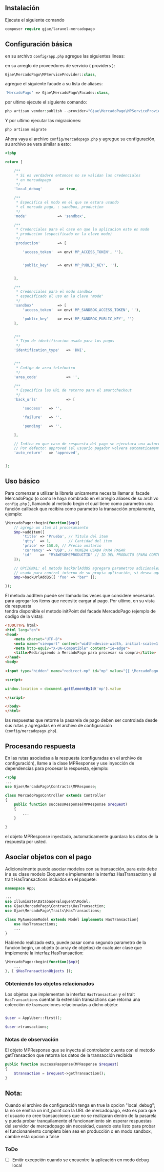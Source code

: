 ## Instalación

Ejecute el siguiente comando

```php 
composer require gjae/laravel-mercadopago
```

## Configuración básica

en su archivo ``` config/app.php ``` agregue las siguientes lineas:

en su arreglo de proveedores de servicio ( providers ):
```php 
Gjae\MercadoPago\MPServiceProvider::class, 
```

agregue el siguiente facade a su lista de aliases:
```php
'MercadoPago' => Gjae\MercadoPago\Facade::class,
```
por ultimo ejecute el siguiente comando:
```php
php artisan vendor:publish --provider="Gjae\MercadoPago\MPServiceProvider"
```

Y por ultimo ejecutar las migraciones:

```php
php artisan migrate
```

Ahora vaya al archivo ``` config/mercadopago.php ``` y agregue su configuración, su archivo se vera similar a esto: 

```php
<?php

return [

    /**
     * Si es verdadero entonces no se validan las credenciales
     * en mercadopago
     */
    'local_debug'        => true,

    /**
     * Especifica el modo en el que se estara usando
     * el mercado pago, : sandbox, production
     */
    'mode'              => 'sandbox',

    /**
     * Credenciales para el caso en que la aplicacion este en modo 
     * produccion (especificado en la clave mode)
     */
    'production'        => [

        'access_token'  => env('MP_ACCESS_TOKEN', ''),


        'public_key'    => env('MP_PUBLIC_KEY', ''),


    ],

    /**
     * Credenciales para el modo sandbox
     * especificado el uso en la clave "mode"
     */
    'sandbox'           => [
        'access_token'  => env('MP_SANDBOX_ACCESS_TOKEN', ''),

        'public_key'    => env('MP_SANDBOX_PUBLIC_KEY', '')
    ],


    /**
     * Tipo de identificacion usada para los pagos 
     */
    'identification_type'   => 'DNI',


    /**
     * Codigo de area telefonico
     */
    'area_code'             => '',

    /**
     * Especifica las URL de retorno para el smartcheckout
     */
    'back_urls'             => [

        'success'   => '',

        'failure'   => '',

        'pending'   => '',

    ],

    // Indica en que caso de respuesta del pago se ejecutara una autorecarga
    // Por defecto: approved (el usuario pagador volvera automaticamente en caso de que el pago haya sido completado y aprobado)
    'auto_return'   => 'approved',


];
```

## Uso básico

Para comenzar a utilizar la librería unicamente necesita llamar al facade MercadoPago (o como le haya nombrado en el arreglo aliases de su archivo ```config.php``` ), llamando al metodo begin el cual tiene como parametro una función callback que recibira como parametro la transacción propiamente, ejemplo:

```php
\MercadoPago::begin(function($mp){
    // agrega un item al procesamiento
    $mp->addItem([
        'title' => 'Prueba', // Titulo del item
        'qtty'  => 1,        // Cantidad del item
        'price' => 150.0, // Precio unitario
        'currency' => 'USD', // MONEDA USADA PARA PAGAR
        'id'    =>  "MYAWESOMEPRODUCTID" // ID DEL PRODUCTO (PARA CONTROL INTERNO DE SU APLICACIÓN)
    ]);

    // OPCIONAL: el metodo backUrlAddQS agregara parametros adicionales a la URL de pago, dichos parametros seran devueltos al completar la transaccipon
    // usado para control interno de su propia aplicación, si desea agregar un token o ID de seguridad a su proceso
    $mp->backUrlAddQS([ 'foo' => "bar" ]);

});
```

El metodo addItem puede ser llamado las veces que considere necesarias para agregar los items que necesite cargar al pago. Por ultimo, en su vista de respuesta  
tendra disponible el metodo initPoint del facade MercadoPago (ejemplo de codigo de la vista):

```HTML
<!DOCTYPE html>
<html lang="en">
<head>
    <meta charset="UTF-8">
    <meta name="viewport" content="width=device-width, initial-scale=1.0">
    <meta http-equiv="X-UA-Compatible" content="ie=edge">
    <title>Redirigiendo a MercadoPago para procesar su compra</title>
</head>
<body>
    
<input type="hidden" name="redirect-mp" id="mp" value="{{ \MercadoPago::initPoint() }}">

<script>

window.location = document.getElementById('mp').value

</script>

</body>
</html>
```
las respuestas que retorne la pasarela de pago deben ser controlada desde sus rutas y agregadas en el archivo de configuración (```config/mercadopago.php```).

## Procesando respuesta

En las rutas asociadas a la respuesta (configuradas en el archivo de configuración), llame a la clase MPResponse y use inyección de dependencias para procesar la respuesta, ejemplo: 

```php
<?php
...
use Gjae\MercadoPago\Contracts\MPResponse;

class MercadoPagoController extends Controller
{
    public function successResponse(MPResponse $request)
    {
        ...
    }

}

```

el objeto MPResponse inyectado, automaticamente guardara los datos de la respuesta por usted.

## Asociar objetos con el pago

Adicionalmente puede asociar modelos con su transacción, para esto debe ir a su clase modelo Eloquent e implementar la interfaz HasTransaction y el trait HasTransactions incluidos en el paquete:

```php
namespace App;

...
use Illuminate\Database\Eloquent\Model;
use Gjae\MercadoPago\Contracts\HasTransaction;
use Gjae\MercadoPago\Traits\HasTransactions;

class MyAwesomeModel extends Model implements HasTransaction{
    use HasTransactions;
    ...
}
```
Habiendo realizado esto, puede pasar como segundo parametro de la funcion begin, un objeto (o array de objetos) de cualquier clase que implemente la interfaz HasTransaction:
```php
\MercadoPago::begin(function($mp){
    ...
}, [ $HasTransactionObjects ]);
```

### Obteniendo los objetos relacionados
Los objetos que implementan la interfaz ```HasTransaction``` y el trait ```HasTransactions``` cuentan la extensión transactions que retorna una colección de transacciones relacionadas a dicho objeto:

```php

$user = App\User::first();

$user->transactions; 

```

### Notas de observación
El objeto MPResponse que se inyecta al controlador cuenta con el metodo getTransaction que retorna los datos de la transacción recibida

```php
public function successResponse(MPResponse $request)
{
    $transaction = $request->getTransaction();
}
```

## Nota:
Cuando el archivo de configuración tenga en true la opcion "local_debug"; la no se emitira un init_point con la URL de mercadopago, esto es para que el usuario no cree  transacciones que no se realizaran dentro de la pasarela y pueda probar tranquilamente el funcionamiento sin esperar respuestas del servidor de mercadopago sin necesidad, cuando este listo para probar el funcionamiento completo bien sea en producción o en modo sandbox, cambie esta opcion a false

### ToDo
- [ ] Emitir excepción cuando se encuentre la aplicación en modo debug local
